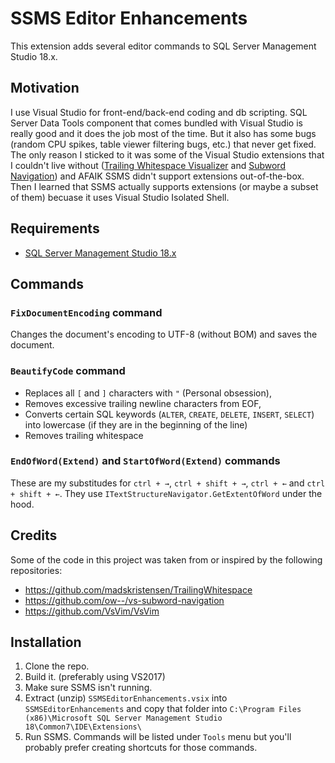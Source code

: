 # SSMS Editor Enhancements

This extension adds several editor commands to SQL Server Management Studio 18.x.

## Motivation

I use Visual Studio for front-end/back-end coding and db scripting. SQL Server Data Tools component that comes bundled with Visual Studio is really good and it does the job most of the time. But it also has some bugs (random CPU spikes, table viewer filtering bugs, etc.) that never get fixed. The only reason I sticked to it was some of the Visual Studio extensions that I couldn't live without ([Trailing Whitespace Visualizer](https://marketplace.visualstudio.com/items?itemName=MadsKristensen.TrailingWhitespaceVisualizer) and [Subword Navigation](https://marketplace.visualstudio.com/items?itemName=OlleWestman.SubwordNavigation)) and AFAIK SSMS didn't support extensions out-of-the-box. Then I learned that SSMS actually supports extensions (or maybe a subset of them) becuase it uses Visual Studio Isolated Shell.

## Requirements

* [SQL Server Management Studio 18.x](https://docs.microsoft.com/en-us/sql/ssms/download-sql-server-management-studio-ssms)

## Commands

### `FixDocumentEncoding` command

Changes the document's encoding to UTF-8 (without BOM) and saves the document.

### `BeautifyCode` command

* Replaces all `[` and `]` characters with `"` (Personal obsession),
* Removes excessive trailing newline characters from EOF,
* Converts certain SQL keywords (`ALTER`, `CREATE`, `DELETE`, `INSERT`, `SELECT`) into lowercase (if they are in the beginning of the line)
* Removes trailing whitespace

### `EndOfWord(Extend)` and `StartOfWord(Extend)` commands

These are my substitudes for `ctrl + →`, `ctrl + shift + →`, `ctrl + ←` and `ctrl + shift + ←`. They use `ITextStructureNavigator.GetExtentOfWord` under the hood.

## Credits

Some of the code in this project was taken from or inspired by the following repositories:

* https://github.com/madskristensen/TrailingWhitespace
* https://github.com/ow--/vs-subword-navigation
* https://github.com/VsVim/VsVim

## Installation

1. Clone the repo.
2. Build it. (preferably using VS2017)
3. Make sure SSMS isn't running.
4. Extract (unzip) `SSMSEditorEnhancements.vsix` into `SSMSEditorEnhancements` and copy that folder into `C:\Program Files (x86)\Microsoft SQL Server Management Studio 18\Common7\IDE\Extensions\`
5. Run SSMS. Commands will be listed under `Tools` menu but you'll probably prefer creating shortcuts for those commands.
